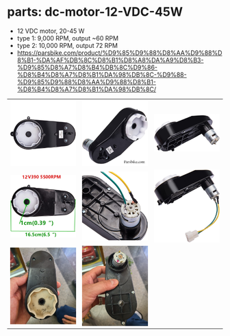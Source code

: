 # parts: dc-motor-12-VDC-45W

- 12 VDC motor, 20-45 W
- type 1: 9,000 RPM, output ~60 RPM
- type 2: 10,000 RPM, output 72 RPM
- https://parsbike.com/product/%D9%85%D9%88%D8%AA%D9%88%D8%B1-%DA%AF%DB%8C%D8%B1%D8%A8%DA%A9%D8%B3-%D9%85%D8%A7%D8%B4%DB%8C%D9%86-%D8%B4%D8%A7%D8%B1%DA%98%DB%8C-%D9%88-%D9%85%D9%88%D8%AA%D9%88%D8%B1-%D8%B4%D8%A7%D8%B1%DA%98%DB%8C/

|   |   |   |
| --- | --- | --- |
| ![image](https://github.com/kamangir/assets2/raw/main/bluer-sbc/parts/gearbox1.jpg?raw=true) | ![image](https://github.com/kamangir/assets2/raw/main/bluer-sbc/parts/gearbox2.jpg?raw=true) | ![image](https://github.com/kamangir/assets2/raw/main/bluer-sbc/parts/gearbox3.jpg?raw=true) |
| ![image](https://github.com/kamangir/assets2/raw/main/bluer-sbc/parts/gearbox4.jpg?raw=true) | ![image](https://github.com/kamangir/assets2/raw/main/bluer-sbc/parts/gearbox5.jpg?raw=true) | ![image](https://github.com/kamangir/assets2/raw/main/bluer-sbc/parts/gearbox6.jpg?raw=true) |
| ![image](https://github.com/kamangir/assets2/raw/main/bluer-sbc/parts/gearbox7.jpg?raw=true) | ![image](https://github.com/kamangir/assets2/raw/main/bluer-sbc/parts/gearbox8.jpg?raw=true) |  |
